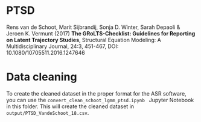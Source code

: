 # PTSD

Rens van de Schoot, Marit Sijbrandij, Sonja D. Winter, Sarah Depaoli & Jeroen K. Vermunt (2017) **The GRoLTS-Checklist: Guidelines for Reporting on Latent Trajectory Studies**, Structural Equation Modeling: A Multidisciplinary Journal, 24:3, 451-467, DOI: 10.1080/10705511.2016.1247646

# Data cleaning

To create the cleaned dataset in the proper format for the ASR software, you can use the `convert_clean_schoot_lgmm_ptsd.ipynb ` Jupyter Notebook in this folder. This will create the cleaned dataset in `output/PTSD_VandeSchoot_18.csv`.